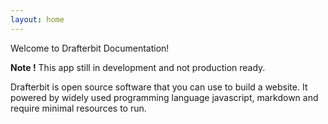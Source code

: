 ```yaml
---
layout: home
---
```


Welcome to Drafterbit Documentation!

<div class="alert alert-warning">
<strong>Note !</strong> This app still in development and not production ready.
</div>

Drafterbit is open source software that you can use to build a website.
It powered by widely used programming language javascript, markdown
and require minimal resources to run.